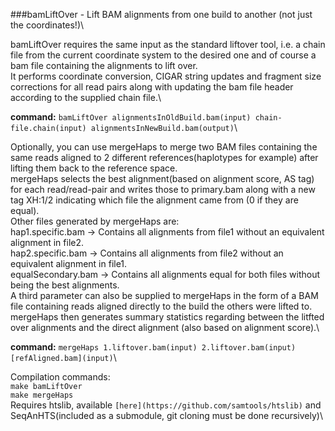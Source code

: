 ###bamLiftOver - Lift BAM alignments from one build to another (not just the coordinates!)\

bamLiftOver requires the same input as the standard liftover tool, i.e. a chain file from the current coordinate system to the desired one and of course a bam file containing the alignments to lift over. \
It performs coordinate conversion, CIGAR string updates and fragment size corrections for all read pairs along with updating the bam file header according to the supplied chain file.\

**command:** `bamLiftOver alignmentsInOldBuild.bam(input) chain-file.chain(input) alignmentsInNewBuild.bam(output)`\

Optionally, you can use mergeHaps to merge two BAM files containing the same reads aligned to 2 different references(haplotypes for example) after lifting them back to the reference space.\
mergeHaps selects the best alignment(based on alignment score, AS tag) for each read/read-pair and writes those to primary.bam along with a new tag XH:1/2 indicating which file the alignment came from (0 if they are equal).\
Other files generated by mergeHaps are:\
hap1.specific.bam -> Contains all alignments from file1 without an equivalent alignment in file2.\
hap2.specific.bam -> Contains all alignments from file2 without an equivalent alignment in file1.\
equalSecondary.bam -> Contains all alignments equal for both files without being the best alignments.\
A third parameter can also be supplied to mergeHaps in the form of a BAM file containing reads aligned directly to the build the others were lifted to.\
mergeHaps then generates summary statistics regarding between the litfted over alignments and the direct alignment (also based on alignment score).\

**command:** `mergeHaps 1.liftover.bam(input) 2.liftover.bam(input) [refAligned.bam](input)`\

Compilation commands:\
`make bamLiftOver`\
`make mergeHaps`\
Requires htslib, available `[here](https://github.com/samtools/htslib)` and SeqAnHTS(included as a submodule, git cloning must be done recursively)\
